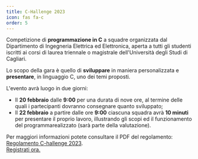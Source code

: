 ```yaml
---
title: C-Hallenge 2023
icon: fas fa-c
order: 5
---
```


Competizione di <strong>programmazione in C</strong> a squadre organizzata dal Dipartimento di Ingegneria Elettrica ed Elettronica, aperta a tutti gli 
studenti iscritti ai corsi di laurea triennale o magistrale dell'Università degli Studi di Cagliari.

Lo scopo della gara è quello di <strong>sviluppare</strong> in maniera personalizzata e <strong>presentare</strong>, in linguaggio C, uno dei temi 
proposti.

L'evento avrà luogo in due giorni:
<ul>
    <li>Il <strong>20 febbraio</strong> dalle <strong>9:00</strong> per una durata di nove ore, al termine delle quali i partecipanti dovranno consegnare quanto 
        sviluppato;</li>
    <li>Il <strong>22 febbraio</strong> a partire dalle ore <strong>9:00</strong> ciascuna squadra avrà <strong>10 minuti</strong> per presentare il proprio lavoro, illustrando gli
         scopi ed il funzionamento del programmarealizzato (sarà parte della valutazione).  
    </li>
</ul>
Per maggiori informazioni potete consultare il PDF del regolamento: <a href="../assets/pdf/regolamentoCHallenge2023.pdf" target="_blank">Regolamento C-hallenge 2023</a>.

<div class="d-flex justify-content-center">
    <a href="https://forms.gle/AXC8HPHuhbLn8r7D9" target="_blank" class="btn btn-info">Registrati ora.</a>
</div>